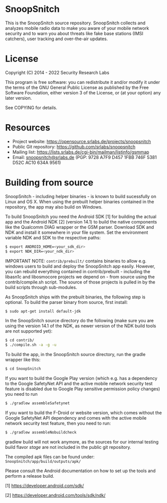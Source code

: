 # SnoopSnitch

This is the SnoopSnitch source repository. SnoopSnitch collects and analyzes
mobile radio data to make you aware of your mobile network security and to warn
you about threats like fake base stations (IMSI catchers), user tracking and
over-the-air updates.

# License

Copyright (C) 2014 - 2022 Security Research Labs

This program is free software: you can redistribute it and/or modify it under
the terms of the GNU General Public License as published by the Free Software
Foundation, either version 3 of the License, or (at your option) any later
version.

See COPYING for details.

# Resources

* Project website:       https://opensource.srlabs.de/projects/snoopsnitch
* Public Git repository: https://github.com/srlabs/snoopsnitch
* Mailing list:          https://lists.srlabs.de/cgi-bin/mailman/listinfo/gsmmap
* Email:			       snoopsnitch@srlabs.de
                       (PGP: 9728 A7F9 D457 1FBB 746F  5381 D52C AC10 634A 9561)

# Building from source

SnoopSnitch - including helper binaries - is known to build sucessfully on
Linux and OS X. When using the prebuilt helper binaries contained in the
repository, the app may also build on Windows.

To build SnoopSnitch you need the Android SDK [1] for building the actual app
and the Android NDK [2] (version 14.1) to build the native components like the Qualcomm DIAG
wrapper or the GSM parser. Download SDK and NDK and install it somewhere in
your file system. Set the environment variable NDK and SDK to the respective
paths:

```bash
$ export ANDROID_HOME=<your_sdk_dir>
$ export NDK_DIR=<your_ndk_dir>
```

IMPORTANT NOTE: `contrib/prebuilt/` contains binaries to allow e.g. windows users
to build and deploy the SnoopSnitch app easily. However, you can rebuild
everything contained in contrib/prebuilt - including the libasn1c and
libosmocore projects we depend on - from source using the contrib/compile.sh
script. The source of those projects is pulled in by the build scripts through
sub-modules.

As SnoopSnitch ships with the prebuilt binaries, the following step is optional.
To build the parser binary from source, first install:

```bash
$ sudo apt-get install default-jdk
```

In the SnoopSnitch source directory do the following (make sure you are using the version 14.1 of the NDK, as newer version of the NDK build tools are not supported yet):

```bash
$ cd contrib/
$ ./compile.sh -a -g -u
```

To build the app, in the SnoopSnitch source directory, run the gradle wrapper like this:

```bash
$ cd SnoopSnitch
```

If you want to build the Google Play version (which e.g. has a dependency to the Google SafetyNet API and the active mobile network security test feature is disabled due to Google Play sensitive permission policy changes) you need to run

```bash
$ ./gradlew assembleSafetynet
```

If you want to build the F-Droid or website version, which comes without the Google SafetyNet API dependency and comes with the active mobile network security test feature, then you need to run:

```bash
$ ./gradlew assembleNobuildcheck
```

gradlew build will not work anymore, as the sources for our internal testing build flavor *stage* are not included in the public git repository.

The compiled apk files can be found under: `SnoopSnitch/app/build/outputs/apk/`


Please consult the Android documentation on how to set up the tools and
perform a release build.


[1] https://developer.android.com/sdk/

[2] https://developer.android.com/tools/sdk/ndk/
